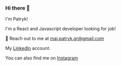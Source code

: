 ### Hi there 👊

I'm Patryk!

I'm a React and Javascript developer looking for job!

🫡 Reach out to me at maj.patryk.gr@gmail.com

My <a href="https://www.linkedin.com/in/majpatryk/" >LinkedIn</a> account.

You can also find me on <a href="https://www.instagram.com/paprycek/" >Instagram</a> 

